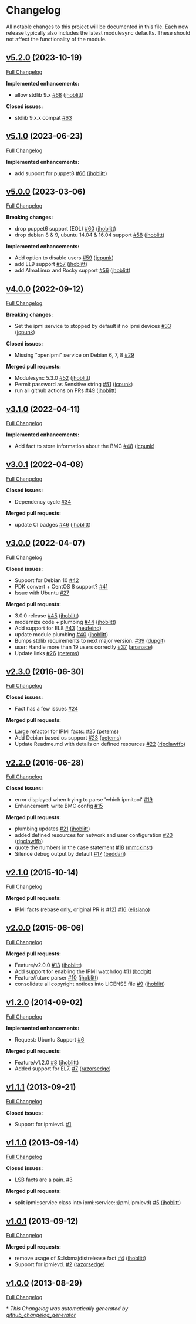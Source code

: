 # Changelog

All notable changes to this project will be documented in this file.
Each new release typically also includes the latest modulesync defaults.
These should not affect the functionality of the module.

## [v5.2.0](https://github.com/jhoblitt/puppet-ipmi/tree/v5.2.0) (2023-10-19)

[Full Changelog](https://github.com/jhoblitt/puppet-ipmi/compare/v5.1.0...v5.2.0)

**Implemented enhancements:**

- allow stdlib 9.x [\#68](https://github.com/jhoblitt/puppet-ipmi/pull/68) ([jhoblitt](https://github.com/jhoblitt))

**Closed issues:**

- stdlib 9.x.x compat [\#63](https://github.com/jhoblitt/puppet-ipmi/issues/63)

## [v5.1.0](https://github.com/jhoblitt/puppet-ipmi/tree/v5.1.0) (2023-06-23)

[Full Changelog](https://github.com/jhoblitt/puppet-ipmi/compare/v5.0.0...v5.1.0)

**Implemented enhancements:**

- add support for puppet8 [\#66](https://github.com/jhoblitt/puppet-ipmi/pull/66) ([jhoblitt](https://github.com/jhoblitt))

## [v5.0.0](https://github.com/jhoblitt/puppet-ipmi/tree/v5.0.0) (2023-03-06)

[Full Changelog](https://github.com/jhoblitt/puppet-ipmi/compare/v4.0.0...v5.0.0)

**Breaking changes:**

- drop puppet6 support \(EOL\) [\#60](https://github.com/jhoblitt/puppet-ipmi/pull/60) ([jhoblitt](https://github.com/jhoblitt))
- drop debian 8 & 9, ubuntu 14.04 & 16.04 support [\#58](https://github.com/jhoblitt/puppet-ipmi/pull/58) ([jhoblitt](https://github.com/jhoblitt))

**Implemented enhancements:**

- Add option to disable users [\#59](https://github.com/jhoblitt/puppet-ipmi/pull/59) ([jcpunk](https://github.com/jcpunk))
- add EL9 support [\#57](https://github.com/jhoblitt/puppet-ipmi/pull/57) ([jhoblitt](https://github.com/jhoblitt))
- add AlmaLinux and Rocky support [\#56](https://github.com/jhoblitt/puppet-ipmi/pull/56) ([jhoblitt](https://github.com/jhoblitt))

## [v4.0.0](https://github.com/jhoblitt/puppet-ipmi/tree/v4.0.0) (2022-09-12)

[Full Changelog](https://github.com/jhoblitt/puppet-ipmi/compare/v3.1.0...v4.0.0)

**Breaking changes:**

- Set the ipmi service to stopped by default if no ipmi devices [\#33](https://github.com/jhoblitt/puppet-ipmi/pull/33) ([jcpunk](https://github.com/jcpunk))

**Closed issues:**

- Missing "openipmi" service on Debian 6, 7, 8 [\#29](https://github.com/jhoblitt/puppet-ipmi/issues/29)

**Merged pull requests:**

- Modulesync 5.3.0 [\#52](https://github.com/jhoblitt/puppet-ipmi/pull/52) ([jhoblitt](https://github.com/jhoblitt))
- Permit password as Sensitive string [\#51](https://github.com/jhoblitt/puppet-ipmi/pull/51) ([jcpunk](https://github.com/jcpunk))
- run all github actions on PRs [\#49](https://github.com/jhoblitt/puppet-ipmi/pull/49) ([jhoblitt](https://github.com/jhoblitt))

## [v3.1.0](https://github.com/jhoblitt/puppet-ipmi/tree/v3.1.0) (2022-04-11)

[Full Changelog](https://github.com/jhoblitt/puppet-ipmi/compare/v3.0.1...v3.1.0)

**Implemented enhancements:**

- Add fact to store information about the BMC [\#48](https://github.com/jhoblitt/puppet-ipmi/pull/48) ([jcpunk](https://github.com/jcpunk))

## [v3.0.1](https://github.com/jhoblitt/puppet-ipmi/tree/v3.0.1) (2022-04-08)

[Full Changelog](https://github.com/jhoblitt/puppet-ipmi/compare/v3.0.0...v3.0.1)

**Closed issues:**

- Dependency cycle [\#34](https://github.com/jhoblitt/puppet-ipmi/issues/34)

**Merged pull requests:**

- update CI badges [\#46](https://github.com/jhoblitt/puppet-ipmi/pull/46) ([jhoblitt](https://github.com/jhoblitt))

## [v3.0.0](https://github.com/jhoblitt/puppet-ipmi/tree/v3.0.0) (2022-04-07)

[Full Changelog](https://github.com/jhoblitt/puppet-ipmi/compare/v2.3.0...v3.0.0)

**Closed issues:**

- Support for Debian 10 [\#42](https://github.com/jhoblitt/puppet-ipmi/issues/42)
- PDK convert + CentOS 8 support? [\#41](https://github.com/jhoblitt/puppet-ipmi/issues/41)
- Issue with Ubuntu [\#27](https://github.com/jhoblitt/puppet-ipmi/issues/27)

**Merged pull requests:**

- 3.0.0 release [\#45](https://github.com/jhoblitt/puppet-ipmi/pull/45) ([jhoblitt](https://github.com/jhoblitt))
- modernize code + plumbing [\#44](https://github.com/jhoblitt/puppet-ipmi/pull/44) ([jhoblitt](https://github.com/jhoblitt))
- Add support for EL8 [\#43](https://github.com/jhoblitt/puppet-ipmi/pull/43) ([neufeind](https://github.com/neufeind))
- update module plumbing [\#40](https://github.com/jhoblitt/puppet-ipmi/pull/40) ([jhoblitt](https://github.com/jhoblitt))
- Bumps stdlib requirements to next major version. [\#39](https://github.com/jhoblitt/puppet-ipmi/pull/39) ([dupgit](https://github.com/dupgit))
- user: Handle more than 19 users correctly [\#37](https://github.com/jhoblitt/puppet-ipmi/pull/37) ([ananace](https://github.com/ananace))
- Update links [\#26](https://github.com/jhoblitt/puppet-ipmi/pull/26) ([petems](https://github.com/petems))

## [v2.3.0](https://github.com/jhoblitt/puppet-ipmi/tree/v2.3.0) (2016-06-30)

[Full Changelog](https://github.com/jhoblitt/puppet-ipmi/compare/v2.2.0...v2.3.0)

**Closed issues:**

- Fact has a few issues [\#24](https://github.com/jhoblitt/puppet-ipmi/issues/24)

**Merged pull requests:**

- Large refactor for IPMI facts: [\#25](https://github.com/jhoblitt/puppet-ipmi/pull/25) ([petems](https://github.com/petems))
- Add Debian based os support [\#23](https://github.com/jhoblitt/puppet-ipmi/pull/23) ([petems](https://github.com/petems))
- Update Readme.md with details on defined resources [\#22](https://github.com/jhoblitt/puppet-ipmi/pull/22) ([ripclawffb](https://github.com/ripclawffb))

## [v2.2.0](https://github.com/jhoblitt/puppet-ipmi/tree/v2.2.0) (2016-06-28)

[Full Changelog](https://github.com/jhoblitt/puppet-ipmi/compare/v2.1.0...v2.2.0)

**Closed issues:**

- error displayed when trying to parse 'which ipmitool' [\#19](https://github.com/jhoblitt/puppet-ipmi/issues/19)
- Enhancement: write BMC config [\#15](https://github.com/jhoblitt/puppet-ipmi/issues/15)

**Merged pull requests:**

- plumbing updates [\#21](https://github.com/jhoblitt/puppet-ipmi/pull/21) ([jhoblitt](https://github.com/jhoblitt))
- added defined resources for network and user configuration [\#20](https://github.com/jhoblitt/puppet-ipmi/pull/20) ([ripclawffb](https://github.com/ripclawffb))
- quote the numbers in the case statement [\#18](https://github.com/jhoblitt/puppet-ipmi/pull/18) ([mmckinst](https://github.com/mmckinst))
- Silence debug output by default [\#17](https://github.com/jhoblitt/puppet-ipmi/pull/17) ([beddari](https://github.com/beddari))

## [v2.1.0](https://github.com/jhoblitt/puppet-ipmi/tree/v2.1.0) (2015-10-14)

[Full Changelog](https://github.com/jhoblitt/puppet-ipmi/compare/v2.0.0...v2.1.0)

**Merged pull requests:**

- IPMI facts \(rebase only, original PR is \#12\) [\#16](https://github.com/jhoblitt/puppet-ipmi/pull/16) ([elisiano](https://github.com/elisiano))

## [v2.0.0](https://github.com/jhoblitt/puppet-ipmi/tree/v2.0.0) (2015-06-06)

[Full Changelog](https://github.com/jhoblitt/puppet-ipmi/compare/v1.2.0...v2.0.0)

**Merged pull requests:**

- Feature/v2.0.0 [\#13](https://github.com/jhoblitt/puppet-ipmi/pull/13) ([jhoblitt](https://github.com/jhoblitt))
- Add support for enabling the IPMI watchdog [\#11](https://github.com/jhoblitt/puppet-ipmi/pull/11) ([bodgit](https://github.com/bodgit))
- Feature/future parser [\#10](https://github.com/jhoblitt/puppet-ipmi/pull/10) ([jhoblitt](https://github.com/jhoblitt))
- consolidate all copyright notices into LICENSE file [\#9](https://github.com/jhoblitt/puppet-ipmi/pull/9) ([jhoblitt](https://github.com/jhoblitt))

## [v1.2.0](https://github.com/jhoblitt/puppet-ipmi/tree/v1.2.0) (2014-09-02)

[Full Changelog](https://github.com/jhoblitt/puppet-ipmi/compare/v1.1.1...v1.2.0)

**Implemented enhancements:**

- Request: Ubuntu Support [\#6](https://github.com/jhoblitt/puppet-ipmi/issues/6)

**Merged pull requests:**

- Feature/v1.2.0 [\#8](https://github.com/jhoblitt/puppet-ipmi/pull/8) ([jhoblitt](https://github.com/jhoblitt))
- Added support for EL7. [\#7](https://github.com/jhoblitt/puppet-ipmi/pull/7) ([razorsedge](https://github.com/razorsedge))

## [v1.1.1](https://github.com/jhoblitt/puppet-ipmi/tree/v1.1.1) (2013-09-21)

[Full Changelog](https://github.com/jhoblitt/puppet-ipmi/compare/v1.1.0...v1.1.1)

**Closed issues:**

- Support for ipmievd. [\#1](https://github.com/jhoblitt/puppet-ipmi/issues/1)

## [v1.1.0](https://github.com/jhoblitt/puppet-ipmi/tree/v1.1.0) (2013-09-14)

[Full Changelog](https://github.com/jhoblitt/puppet-ipmi/compare/v1.0.1...v1.1.0)

**Closed issues:**

- LSB facts are a pain. [\#3](https://github.com/jhoblitt/puppet-ipmi/issues/3)

**Merged pull requests:**

- split ipmi::service class into ipmi::service::{ipmi,ipmievd\) [\#5](https://github.com/jhoblitt/puppet-ipmi/pull/5) ([jhoblitt](https://github.com/jhoblitt))

## [v1.0.1](https://github.com/jhoblitt/puppet-ipmi/tree/v1.0.1) (2013-09-12)

[Full Changelog](https://github.com/jhoblitt/puppet-ipmi/compare/v1.0.0...v1.0.1)

**Merged pull requests:**

- remove usage of $::lsbmajdistrelease fact [\#4](https://github.com/jhoblitt/puppet-ipmi/pull/4) ([jhoblitt](https://github.com/jhoblitt))
- Support for ipmievd. [\#2](https://github.com/jhoblitt/puppet-ipmi/pull/2) ([razorsedge](https://github.com/razorsedge))

## [v1.0.0](https://github.com/jhoblitt/puppet-ipmi/tree/v1.0.0) (2013-08-29)

[Full Changelog](https://github.com/jhoblitt/puppet-ipmi/compare/fd0a99855dae7e5d300b994f018d25be4cb29f67...v1.0.0)



\* *This Changelog was automatically generated by [github_changelog_generator](https://github.com/github-changelog-generator/github-changelog-generator)*

